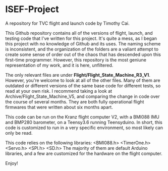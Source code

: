 # ISEF-Project
A repository for TVC flight and launch code by Timothy Cai.

This Github repository contains all of the versions of flight, launch, and testing code that I've written for this project.
It's quite a mess, as I began this project with no knowledge of Github and its uses. The naming scheme is inconsistent, and 
the organization of the folders are a valiant attempt to create some sense of order out of the chaos that has descended upon
this first-time programmer. However, this repository is the most geniune representation of my work, and it is here, unfiltered.

The only relevant files are under **Flight/Flight_State_Machine_R3_V1**. However, you're welcome to look at all of the other files.
Many of them are outdated or different versions of the same base code for different tests, so read at your own risk. 
I recommend taking a look at Archive/Flight_State_Machine_V5, and comparing the change in code over the course of several months. 
They are both fully operational flight firmwares that were written about six months apart. 

This code can be run on the Kranz flight computer V2, with a BMI088 IMU and BMP280 barometer, on a Teensy3.6 running Teensyduino. 
In short, this code is customized to run in a very specific environment, so most likely can only be read.

This code relies on the following libraries:
<BMI088.h>
<TimerOne.h>
<Servo.h>
<SPI.h>
<SD.h>
<cstdio>
The majority of them are default Arduino libraries, and a few are customized for the hardware on the flight computer.
  
Enjoy!

